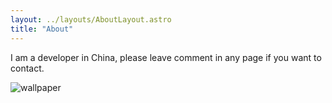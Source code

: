 ```yaml
---
layout: ../layouts/AboutLayout.astro
title: "About"
---
```


I am a developer in China, please leave comment in any page if you want to contact.

<div>
  <img src="https://images.unsplash.com/photo-1727642399674-0f1efda94bff?q=80&w=2670&auto=format&fit=crop&ixlib=rb-4.0.3&ixid=M3wxMjA3fDB8MHxwaG90by1wYWdlfHx8fGVufDB8fHx8fA%3D%3D" class="sm:w-3/4 mx-auto" alt="wallpaper">
</div>
